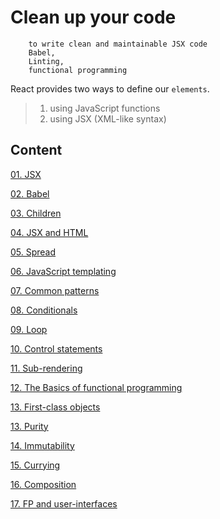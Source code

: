 # Clean up your code

        to write clean and maintainable JSX code
        Babel, 
        Linting, 
        functional programming 
       
React provides two ways to define our `elements`. 

> 1. using JavaScript functions
> 2. using JSX (XML-like syntax)

## Content

[01. JSX](https://github.com/xgirma/9781786464538/blob/ch.02/ch.02/notes/01.jsx.md)

[02. Babel](https://github.com/xgirma/9781786464538/blob/ch.02/ch.02/notes/02.Babel.md)

[03. Children](https://github.com/xgirma/9781786464538/blob/ch.02/ch.02/notes/03.Children.md)

[04. JSX and HTML](https://github.com/xgirma/9781786464538/blob/ch.02/ch.02/notes/04.jsx.vs.html.md)

[05. Spread](https://github.com/xgirma/9781786464538/blob/ch.02/ch.02/notes/05.Spread.md)

[06. JavaScript templating](https://github.com/xgirma/9781786464538/blob/ch.02/ch.02/notes/07.Templating.md)

[07. Common patterns](https://github.com/xgirma/9781786464538/blob/ch.02/ch.02/notes/07.Patterns.md)

[08. Conditionals](https://github.com/xgirma/9781786464538/blob/ch.02/ch.02/notes/08.conditionals.md)

[09. Loop](https://github.com/xgirma/9781786464538/blob/ch.02/ch.02/notes/09.loop.md)

[10. Control statements](https://github.com/xgirma/9781786464538/blob/ch.02/ch.02/notes/10.control.statements.md)

[11. Sub-rendering](https://github.com/xgirma/9781786464538/blob/ch.02/ch.02/notes/11.sub.rendering.md)

[12. The Basics of functional programming](https://github.com/xgirma/9781786464538/blob/ch.02/ch.02/FP/README.md)

[13. First-class objects](https://github.com/xgirma/9781786464538/blob/ch.02/ch.02/FP/01.first.class.objects.md)

[13. Purity](https://github.com/xgirma/9781786464538/blob/ch.02/ch.02/FP/02.purity.md)

[14. Immutability](https://github.com/xgirma/9781786464538/blob/ch.02/ch.02/FP/03.immutability.md)

[15. Currying](https://github.com/xgirma/9781786464538/blob/ch.02/ch.02/FP/04.curring.md)

[16. Composition](https://github.com/xgirma/9781786464538/blob/ch.02/ch.02/FP/05.composition.md)

[17. FP and user-interfaces](https://github.com/xgirma/9781786464538/blob/ch.02/ch.02/FP/06.fp.and.user.interfaces.md)








